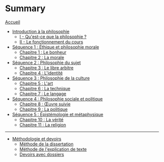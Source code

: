 # Summary

[Accueil](README.md)
- [Introduction à la philosophie](intro.md)
	- [I - Qu'est-ce que la philosophie ?](intro-qu-est-ce-que-la-philosophie.md)
	- [II - Le fonctionnement du cours](intro-fonctionnement-du-cours.md)
- [Séquence 1 : Éthique et philosophie morale](seq1.md)
	- [Chapitre 1 : Le bonheur](ch1.md)
		<!-- - [Q1 – Peut-on savoir ce qu'est le bonheur ?](ch1-q1.md)
		- [Q2 – Que pouvons-nous face au tragique de l'existence ?]()
		- [Q3 – Le désir est-il insatiable ?]()
		- [Q4 – Le simple plaisir d'exister suffit-il pour être heureux ?]() -->
	- [Chapitre 2 : La morale]()
		<!-- - [Q1 – La morale se réduit-elle aux mœurs ?]()
		- [Q2 – Est-ce le cœur ou la raison qui indique le bien et le mal ?]()
		- [Q3 - Comment la réflexion peut-elle nous aider à saisir notre devoir moral ?]() -->
- [Séquence 2 : Philosophie du sujet]()
	- [Chapitre 3 : Le libre arbitre]()
		<!-- - [Q1 – L'expérience d'agir par soi-même est-elle une preuve de notre liberté ?]()
		- [Q2 – Notre capacité d'envisager plusieurs possibilités est-elle une preuve de notre liberté ?]()
		- [Q3 – Notre responsabilité morale est-elle une preuve de notre liberté ?]()
		- [Q4 – Sommes-nous déterminés par des facteurs dont nous n'avons pas conscience ?]() -->
	- [Chapitre 4 : L'identité]()
		<!-- - [Q1 – Le corps et l'esprit sont-ils deux réalités distinctes ?]()
		- [Q2 – Y a-t-il une unité du Moi ?]()
		- [Q3 – Les autres m'empêchent-ils d'être moi-même ?]()
		- [Q4 – Mon identité se trouve-t-elle en moi ?]() -->
- [Séquence 3 : Philosophie de la culture]()
	- [Chapitre 5 : L'art]()
		<!-- - [Q1 – L'artiste n'obéit-il à aucune règle ?]()
		- [Q2 – Qu'est-ce que l'art nous apporte ?]()
		- [Q3 – Les goûts sont-ils relatifs ?]() -->
	- [Chapitre 6 : La technique]()
		<!-- - [Q1 – La technique est-elle le propre des humains ?]()
		- [Q2 – La technologie permet-elle de maîtriser la nature ?]()
		- [Q3 – Les machines nous libèrent-elles du travail ?]()
		- [Q4 – Vivons-nous sous l'emprise des technologies de l'information ?]()
		- [Q5 – La technologie peut-elle améliorer les capacités des êtres humains ?]()
		- [Q6 – Peut-on contrôler le développement technologique ?]() -->
	- [Chapitre 7 : Le langage]()
		<!-- - [Q1 – Les animaux ont-ils un langage ?]()
		- [Q2 – Qu'est-ce qui fait le sens d'un énoncé linguistique ?]()
		- [Q3 – Le langage permet-il de tout exprimer ?]()
		- [Q4 – La parole est-elle ce qui fait de moi un sujet ?]()
		- [Q5 – Sommes-nous prisonniers de la langue que nous parlons ?]() -->
- [Séquence 4 : Philosophie sociale et politique]()
	- [Chapitre 8 : Œuvre suivie]()
	- [Chapitre 9 : La politique]()
		<!-- - [Q1 – L’État est-il au service de l'intérêt général ?]()
		- [Q2 – La raison d'être de l'État est-elle de garantir la sécurité ?]()
		- [Q3 – La politique doit-elle être guidée par un idéal moral ?]()
		- [Q4 – L'économie doit-elle être organisée selon le principe de la libre concurrence ?]()
		- [Q5 – Faut-il prendre en compte les particularités des individus pour que la société soit plus inclusive ?]() -->
- [Séquence 5 : Épistémologie et métaphysique]()
	- [Chapitre 10 : La vérité]()
		<!-- - [Q1 – À quoi bon chercher la vérité ?]()
		- [Q2 – Peut-on dire « à chacun sa vérité ! » ?]()
		- [Q3 – Faut-il douter de tout ?]()
		- [Q4 – Y a-t-il un fondement de nos connaissances ?]()
		- [Q5 – L'expérience est-elle le fondement de la science ?]()
		- [Q6 – Y a-t-il une méthode scientifique ?]() -->
	- [Chapitre 11 : La religion]()
		<!-- - [Q1 – La foi religieuse est-elle une affaire personnelle ou un phénomène social ?]()
		- [Q2 – La foi religieuse est-elle un refuge ?]()
		- [Q3 – Peut-on prouver l'existence ou l'inexistence de Dieu ?]()
		- [Q4 – Y a-t-il un conflit entre la raison et la foi religieuse ?]() -->

---

- [Méthodologie et devoirs]()
	- [Méthode de la dissertation]()
	- [Méthode de l'explication de texte]()
	- [Devoirs avec dossiers]()
